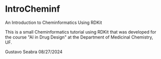# IntroCheminf
An Introduction to Cheminformatics Using RDKit

This is a small Cheminformatics tutorial using RDKit that was developed for the
course "AI in Drug Design" at the Department of Medicinal Chemistry, UF.

Gustavo Seabra
08/27/2024
